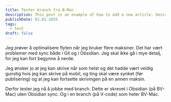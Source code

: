```yaml
---
title: Tester branch fra B-Mac
description: This post is an example of how to add a new article. Description 50-160 words
publishDate: 01.01.2025
tags:
  - test
draft: false
---
```



Jeg prøver å optimalisere flyten når jeg bruker flere maksiner. Det har vært problemer med sync både i Git og i Obsidian. 
Jeg skal ikke gå i mye detalj, for jeg kan fort begynne å nerde. 

Jeg ønsker jo at jeg kan skrive når som helst og det hadde vært veldig gunstig hvis jeg kan skrive på mobil, og ting skal være synket (før publisering) og at jeg kan fortsette skrivingen på en annen maksin.

Derfor tester jeg nå å jobbe med branch. Dette er skrevet i Obsidian (på BV-Mac) uten Obsidian sync. Og i en branch (på V-code) som heter BV-Mac.